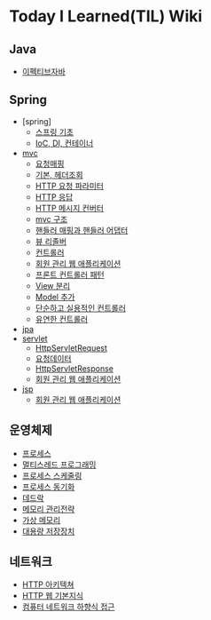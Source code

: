 # Today I Learned(TIL) Wiki

## Java
- [이펙티브자바](https://github.com/gwoprk98/TIL/blob/master/java/Effective-java.md)

## Spring
- [spring]
    - [스프링 기초]()
    - [IoC, DI, 컨테이너]()
- [mvc](https://github.com/gwoprk98/TIL/tree/master/spring/mvc)
    - [요청매핑](https://github.com/gwoprk98/TIL/blob/master/spring/mvc/%EC%9A%94%EC%B2%AD%EB%A7%A4%ED%95%91.md)
    - [기본, 헤더조회](https://github.com/gwoprk98/TIL/blob/master/spring/mvc/%EA%B8%B0%EB%B3%B8%2C%ED%97%A4%EB%8D%94%EC%A1%B0%ED%9A%8C.md)
    - [HTTP 요청 파라미터](https://github.com/gwoprk98/TIL/blob/master/spring/mvc/HTTP%EC%9A%94%EC%B2%AD%ED%8C%8C%EB%9D%BC%EB%AF%B8%ED%84%B0.md)
    - [HTTP 응답](https://github.com/gwoprk98/TIL/blob/master/spring/mvc/HTTP%EC%9D%91%EB%8B%B5.md)
    - [HTTP 메시지 컨버터](https://github.com/gwoprk98/TIL/blob/master/spring/mvc/HTTP%EB%A9%94%EC%8B%9C%EC%A7%80%EC%BB%A8%EB%B2%84%ED%84%B0.md)
    - [mvc 구조](https://github.com/gwoprk98/TIL/blob/master/spring/mvc/%EC%8A%A4%ED%94%84%EB%A7%81MVC%EA%B5%AC%EC%A1%B0.md)
    - [핸들러 매핑과 핸들러 어댑터](https://github.com/gwoprk98/TIL/blob/master/spring/mvc/%ED%95%B8%EB%93%A4%EB%9F%AC%EB%A7%A4%ED%95%91%EA%B3%BC%ED%95%B8%EB%93%A4%EB%9F%AC%EC%96%B4%EB%8C%91%ED%84%B0.md)
    - [뷰 리졸버](https://github.com/gwoprk98/TIL/blob/master/spring/mvc/%EB%B7%B0%20%EB%A6%AC%EC%A1%B8%EB%B2%84.md)
    - [컨트롤러](https://github.com/gwoprk98/TIL/blob/master/spring/mvc/%EC%BB%A8%ED%8A%B8%EB%A1%A4%EB%9F%AC.md)
    - [회원 관리 웹 애플리케이션](https://github.com/gwoprk98/TIL/blob/master/spring/mvc/%ED%9A%8C%EC%9B%90%EA%B4%80%EB%A6%AC%EC%9B%B9%EC%95%A0%ED%94%8C%EB%A6%AC%EC%BC%80%EC%9D%B4%EC%85%98.md)
    - [프론트 컨트롤러 패턴](https://github.com/gwoprk98/TIL/blob/master/spring/mvc/%ED%94%84%EB%A1%A0%ED%8A%B8%20%EC%BB%A8%ED%8A%B8%EB%A1%A4%EB%9F%AC%20%ED%8C%A8%ED%84%B4.md)
    - [View 분리](https://github.com/gwoprk98/TIL/blob/master/spring/mvc/View%20%EB%B6%84%EB%A6%AC.md)
    - [Model 추가](https://github.com/gwoprk98/TIL/blob/master/spring/mvc/Model%20%EC%B6%94%EA%B0%80.md)
    - [단순하고 실용적인 컨트롤러](https://github.com/gwoprk98/TIL/blob/master/spring/mvc/%EB%8B%A8%EC%88%9C%ED%95%98%EA%B3%A0%20%EC%8B%A4%EC%9A%A9%EC%A0%81%EC%9D%B8%20%EC%BB%A8%ED%8A%B8%EB%A1%A4%EB%9F%AC.md)
    - [유연한 컨트롤러](https://github.com/gwoprk98/TIL/blob/master/spring/mvc/%EC%9C%A0%EC%97%B0%ED%95%9C%20%EC%BB%A8%ED%8A%B8%EB%A1%A4%EB%9F%AC.md)
- [jpa]()
- [servlet](https://github.com/gwoprk98/TIL/tree/master/spring/servlet)
    - [HttpServletRequest](https://github.com/gwoprk98/TIL/blob/master/spring/servlet/HttpServletRequest.md)
    - [요청데이터](https://github.com/gwoprk98/TIL/blob/master/spring/servlet/%EC%9A%94%EC%B2%AD%20%EB%8D%B0%EC%9D%B4%ED%84%B0.md)
    - [HttpServletResponse](https://github.com/gwoprk98/TIL/blob/master/spring/servlet/HttpServletResponse.md)
    - [회원 관리 웹 애플리케이션](https://github.com/gwoprk98/TIL/blob/master/spring/servlet/%ED%9A%8C%EC%9B%90%EA%B4%80%EB%A6%AC%EC%9B%B9%EC%95%A0%ED%94%8C%EB%A6%AC%EC%BC%80%EC%9D%B4%EC%85%98.md)
- [jsp](https://github.com/gwoprk98/TIL/tree/master/spring/jsp)
    - [회원 관리 웹 애플리케이션](https://github.com/gwoprk98/TIL/blob/master/spring/jsp/%ED%9A%8C%EC%9B%90%EA%B4%80%EB%A6%AC%EC%9B%B9%EC%95%A0%ED%94%8C%EB%A6%AC%EC%BC%80%EC%9D%B4%EC%85%98.md)

## 운영체제
- [프로세스](https://github.com/gwoprk98/TIL/blob/master/OS/Chapter3%20Process%20Concept.md)
- [멀티스레드 프로그래밍](https://github.com/gwoprk98/TIL/blob/master/OS/Chapter4%20Multithreaded%20Programming.md)
- [프로세스 스케줄링](https://github.com/gwoprk98/TIL/blob/master/OS/Chapter5%20Process%20Scheduling.md)
- [프로세스 동기화](https://github.com/gwoprk98/TIL/blob/master/OS/Chapter6%20Synchronization.md)
- [데드락](https://github.com/gwoprk98/TIL/blob/master/OS/Chapter7%20Deadlocks.md)
- [메모리 관리전략](https://github.com/gwoprk98/TIL/blob/master/OS/Chapter8%20Memory-Management.md)
- [가상 메모리](https://github.com/gwoprk98/TIL/blob/master/OS/Chapter9%20Virtual%20Memory.md)
- [대용량 저장장치](https://github.com/gwoprk98/TIL/blob/master/OS/Chapter10%20Mass-Storage%20Structure.md)

## 네트워크
- [HTTP 아키텍쳐](https://github.com/gwoprk98/TIL/blob/master/Network/HTTP%20%EC%95%84%ED%82%A4%ED%85%8D%EC%B3%90.md)
- [HTTP 웹 기본지식](https://github.com/gwoprk98/TIL/blob/master/Network/HTTP%EC%9B%B9%20%EA%B8%B0%EB%B3%B8%EC%A7%80%EC%8B%9D.md)
- [컴퓨터 네트워크 하향식 접근](https://github.com/gwoprk98/TIL/blob/master/Network/%EC%BB%B4%ED%93%A8%ED%84%B0%20%EB%84%A4%ED%8A%B8%EC%9B%8C%ED%81%AC%20%ED%95%98%ED%96%A5%EC%8B%9D%20%EC%A0%91%EA%B7%BC.md)